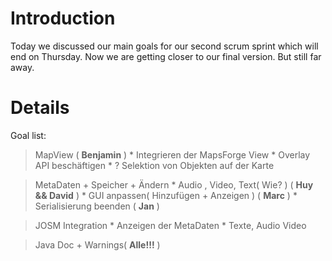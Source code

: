 # Introduction #

Today we discussed our main goals for our second scrum sprint which will end on Thursday. Now we are getting closer to our final version. But still far away.


# Details #

Goal list:
> MapView ( **Benjamin** )
    * Integrieren der MapsForge View
    * Overlay API beschäftigen
    * ? Selektion von Objekten auf der Karte


> MetaDaten + Speicher + Ändern
    * Audio , Video, Text( Wie? ) ( **Huy && David** )
    * GUI anpassen( Hinzufügen + Anzeigen )  ( **Marc** )
    * Serialisierung beenden ( **Jan** )

> JOSM Integration
    * Anzeigen der MetaDaten
      * Texte, Audio Video

> Java Doc + Warnings( **Alle!!!** )
